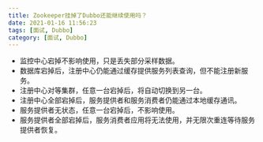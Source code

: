 ```yaml
---
title: Zookeeper挂掉了Dubbo还能继续使用吗？
date: 2021-01-16 11:56:23
tags: [面试, Dubbo]
category: [面试, Dubbo]
---
```


* 监控中心宕掉不影响使用，只是丢失部分采样数据。
* 数据库宕掉后，注册中心仍能通过缓存提供服务列表查询，但不能注册新服务。
* 注册中心对等集群，任意一台宕掉后，将自动切换到另一台。
* 注册中心全部宕掉后，服务提供者和服务消费者仍能通过本地缓存通讯。
* 服务提供者无状态，任意一台宕掉后，不影响使用。
* 服务提供者全部宕掉后，服务消费者应用将无法使用，并无限次重连等待服务提供者恢复。

